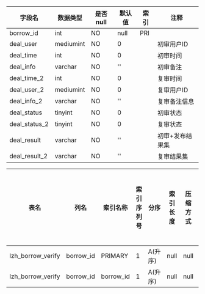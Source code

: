 |字段名|数据类型|是否null|默认值|索引|注释|
|------|--------|--------|------|----|----|
|borrow_id|int|NO|null|PRI||
|deal_user|mediumint|NO|0||初审用户ID|
|deal_time|int|NO|0||初审时间|
|deal_info|varchar|NO|''||初审备注|
|deal_time_2|int|NO|0||复审时间|
|deal_user_2|mediumint|NO|0||复审用户ID|
|deal_info_2|varchar|NO|''||复审备注信息|
|deal_status|tinyint|NO|0||初审状态|
|deal_status_2|tinyint|NO|0||复审状态|
|deal_result|varchar|NO|''||初审+发布结果集|
|deal_result_2|varchar|NO|''||复审结果集|



|表名|列名|索引名称|索引序列号|分序|索引长度|压缩方式|是否null|是否重复|唯一值数目估计值|索引方法|列中描述索引信息|索引注释|
|----|----|--------|----------|----|--------|--------|--------|--------|----------------|--------|----------------|--------|
|lzh_borrow_verify|borrow_id|PRIMARY|1|A(升序)|null|null||NO|2974|BTREE|||
|lzh_borrow_verify|borrow_id|borrow_id|1|A(升序)|null|null||YES|2974|BTREE|||
